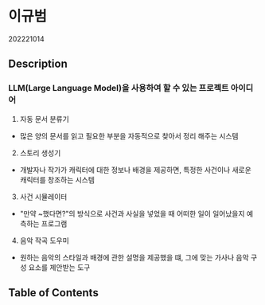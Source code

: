 # 이규범

202221014

## Description

### LLM(Large Language Model)을 사용하여 할 수 있는 프로젝트 아이디어

1.  자동 문서 분류기

- 많은 양의 문서를 읽고 필요한 부분을 자동적으로 찾아서 정리 해주는 시스템

2.  스토리 생성기

- 개발자나 작가가 캐릭터에 대한 정보나 배경을 제공하면, 특정한 사건이나 새로운 캐릭터를 창조하는 시스템

3.  사건 시뮬레이터

- "만약 ~했다면?"의 방식으로 사건과 사실을 넣었을 때 어떠한 일이 일어났을지 예측하는 프로그램

4.  음악 작곡 도우미

- 원하는 음악의 스타일과 배경에 관한 설명을 제공했을 떄, 그에 맞는 가사나 음악 구성 요소를 제안받는 도구

## Table of Contents

```{tableofcontents}

```
